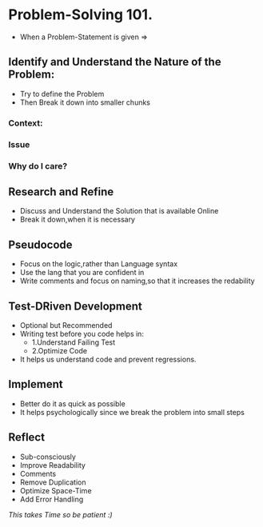 # Problem-Solving 101.
- When a Problem-Statement is given =>

## Identify and Understand the Nature of the Problem:
- Try to define the Problem
- Then Break it down into smaller chunks
### Context:
### Issue
### Why do I care?

## Research and Refine
- Discuss and Understand the Solution that is available Online
- Break it down,when it is necessary

## Pseudocode
- Focus on the logic,rather than Language syntax
- Use the lang that you are confident in
- Write comments and focus on naming,so that it increases the redability

## Test-DRiven Development
- Optional but Recommended
- Writing test before you code helps in:
   - 1.Understand Failing Test
   - 2.Optimize Code
- It helps us understand code and prevent regressions.

## Implement
- Better do it as quick as possible
- It helps psychologically since we break the problem into small steps

## Reflect
- Sub-consciously 
- Improve Readability
- Comments
- Remove Duplication
- Optimize Space-Time
- Add Error Handling


*This takes Time so be patient :)*
